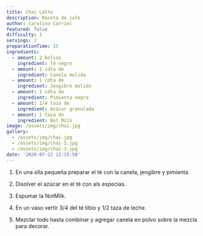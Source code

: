 ```yaml
---
title: Chai Latte
description: Receta de cafe
author: Carolina Carriel
featured: false
difficulty: 1
servings: 2
preparationTime: 15
ingredients:
  - amount: 2 bolsas
    ingredient: Té negro
  - amount: 1 cdta de
    ingredient: Canela molida
  - amount: 1 cdta de
    ingredient: Jengibre molido
  - amount: 1 cdta de
    ingredient: Pimienta negra
  - amount: 1/4 taza de
    ingredient: Azúcar granulada
  - amount: 1 taza de
    ingredient: Not Milk  
image: /assets/img/chai.jpg
gallery:
  - /assets/img/chai.jpg
  - /assets/img/chai-2.jpg
  - /assets/img/chai-3.jpg
date: '2020-07-22 12:15:50'
---
```

1. En una olla pequeña preparar el té con la canela, jengibre y pimienta

2. Disolver el azúcar en el té con als especias.

3. Espumar la NotMilk.

4. En un vaso vertir 3/4 del té tibio y 1/2 taza de leche.

5. Mezclar todo hasta combinar y agregar canela en polvo sobre la mezcla para decorar.
